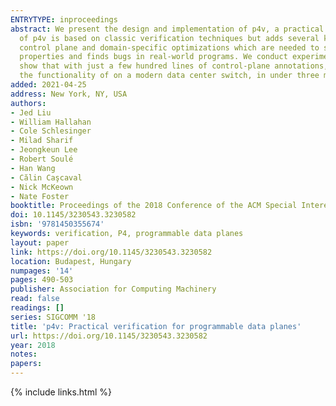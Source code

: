 ```yaml
---
ENTRYTYPE: inproceedings
abstract: We present the design and implementation of p4v, a practical tool for verifying data planes described using the P4 programming language. The design
  of p4v is based on classic verification techniques but adds several key innovations including a novel mechanism for incorporating assumptions about the
  control plane and domain-specific optimizations which are needed to scale to large programs. We present case studies showing that p4v verifies important
  properties and finds bugs in real-world programs. We conduct experiments to quantify the scalability of p4v on a wide range of additional examples. We
  show that with just a few hundred lines of control-plane annotations, p4v is able to verify critical safety properties for switch.p4, a program that implements
  the functionality of on a modern data center switch, in under three minutes.
added: 2021-04-25
address: New York, NY, USA
authors:
- Jed Liu
- William Hallahan
- Cole Schlesinger
- Milad Sharif
- Jeongkeun Lee
- Robert Soulé
- Han Wang
- Călin Caşcaval
- Nick McKeown
- Nate Foster
booktitle: Proceedings of the 2018 Conference of the ACM Special Interest Group on Data Communication
doi: 10.1145/3230543.3230582
isbn: '9781450355674'
keywords: verification, P4, programmable data planes
layout: paper
link: https://doi.org/10.1145/3230543.3230582
location: Budapest, Hungary
numpages: '14'
pages: 490-503
publisher: Association for Computing Machinery
read: false
readings: []
series: SIGCOMM '18
title: 'p4v: Practical verification for programmable data planes'
url: https://doi.org/10.1145/3230543.3230582
year: 2018
notes:
papers:
---
```

{% include links.html %}
